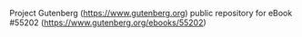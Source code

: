 Project Gutenberg (https://www.gutenberg.org) public repository for
eBook #55202 (https://www.gutenberg.org/ebooks/55202)
